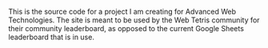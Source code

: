 This is the source code for a project I am creating for Advanced Web Technologies. The site is meant to be used by the Web Tetris community for their community leaderboard, as opposed to the current Google Sheets leaderboard that is in use. 
